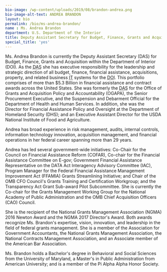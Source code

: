 ```yaml
---
bio-image: /wp-content/uploads/2019/08/brandon-andrea.png
bio-image-alt-text: ANDREA BRANDON
layout: bio
permalink: /bio/ms-andrea-brandon/
name : Ms. Andrea Brandon
department: U.S. Department of the Interior
title: Deputy Assistant Secretary for Budget, Finance, Grants and Acquisition
special_title: 'yes'
---
```


Ms. Andrea Brandon is currently the Deputy Assistant Secretary (DAS) for Budget, Finance, Grants and Acquisition within the Department of Interior (DOI). As the <abbr title="Deputy Assistant Secretary">DAS</abbr> she has executive responsibility for the leadership and strategic direction of all budget, finance, financial assistance, acquisitions, property, and related business <abbr title="Information Technology">IT</abbr> systems for the <abbr title="Department of Interior">DOI</abbr>. This portfolio comprises of more than $5.3 Billion in financial assistance and contract awards across the United States. She was formerly the <abbr title="Deputy Assistant Secretary">DAS</abbr> for the Office of Grants and Acquisition Policy and Accountability (OGAPA), the Senior Procurement Executive, and the Suspension and Debarment Official for the Department of Health and Human Services. In addition, she was the Director for Financial Assistance Policy and Oversight at the Department of Homeland Security (DHS); and an Executive Assistant Director for the USDA National Institute of Food and Agriculture.

Andrea has broad experience in risk management, audits, internal controls, information technology innovation, acquisition management, and financial operations in her federal career spanning more than 29 years.

Andrea has led several government-wide initiatives: Co-Chair for the Council on Financial Assistance Reform (COFAR), Co-chair for the Financial Assistance Committee on E-gov; Government Financial Assistance Representative on the DATA Act Interagency Advisory Committee (IAC), Program Manager for the Federal Financial Assistance Management Improvement Act (FFAMIA) Grants Streamlining Initiative; and Chair of the OMB CFO Council's Grants Training and Certification Workgroup; and the Transparency Act Grant Sub-award Pilot Subcommittee. She is currently the Co-chair for the Grants Management Working Group for the National Academy of Public Administration and the OMB Chief Acquisition Officers (CAO) Council.

She is the recipient of the National Grants Management Association (NGMA) 2016 Newton Award and the NGMA 2017 Director's Award. Both awards recognize Ms. Brandon's expertise, vision, innovation, and leadership in the field of federal grants management. She is a member of the Association for Government Accountants, the National Grants Management Association, the National Contracts Management Association, and an Associate member of the American Bar Association.

Ms. Brandon holds a Bachelor's degree in Behavioral and Social Sciences from the University of Maryland, a Master's in Public Administration from American University; and is a member of the Pi Alpha Alpha Honor Society.
